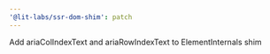 ```yaml
---
'@lit-labs/ssr-dom-shim': patch
---
```


Add ariaColIndexText and ariaRowIndexText to ElementInternals shim
